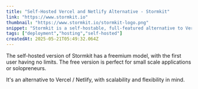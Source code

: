 ```yaml
---
title: "Self-Hosted Vercel and Netlify Alternative - Stormkit"
link: "https://www.stormkit.io"
thumbnail: "https://www.stormkit.io/stormkit-logo.png"
snippet: "Stormkit is a self-hostable, full-featured alternative to Vercel and Netlify, offering powerful features such as deployment previews, multiple environments, and seamless integration with Git."
tags: ["deployment","hosting","self-hosted"]
createdAt: 2025-05-21T05:49:32.064Z
---
```

The self-hosted version of Stormkit has a freemium model, with the first user having no limits. The free version is perfect for small scale applications or solopreneurs. 

It's an alternative to Vercel / Netlify, with scalability and flexibility in mind. 
